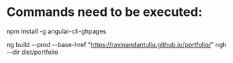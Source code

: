 # Commands need to be executed:
npm install -g angular-cli-ghpages
<!-- ng build --prod --base-href "https://<user-name>.github.io/<repo>" -->
ng build --prod --base-href "https://ravinandantullu.github.io/portfolio/"
ngh --dir dist/portfolio